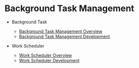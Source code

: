 # Background Task Management 

- Background Task

  - [Background Task Management Overview](background-task-overview.md)
  - [Background Task Management Development](background-task-dev-guide.md)

- Work Scheduler

  - [Work Scheduler Overview](work-scheduler-overview.md)
  - [Work Scheduler Development](work-scheduler-dev-guide.md)

